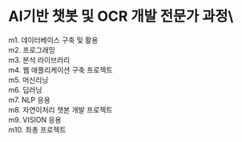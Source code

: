 # AI기반 챗봇 및 OCR 개발 전문가 과정\

m1. 데이터베이스 구축 및 활용\
m2. 프로그래밍\
m3. 분석 라이브러리\
m4. 웹 애플리케이션 구축 프로젝트\
m5. 머신리닝\
m6. 딥러닝\
m7. NLP 응용\
m8. 자연이처리 챗본 개발 프로젝트\
m9. VISION 응용\
m10. 최총 프로젝트






